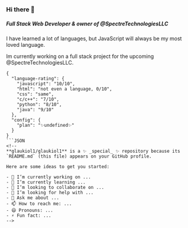 ### Hi there 👋

##### Full Stack Web Developer & owner of @SpectreTechnologiesLLC
I have learned a lot of languages, but JavaScript will always be my most loved language.

Im currently working on a full stack project for the upcoming @SpectreTechnologiesLLC.
```
{
  "language-rating": {
    "javascript": "10/10",
    "html": "not even a language, 0/10",
    "css": "same",
    "c/c++": "7/10",
    "python": "8/10",
    "java": "9/10"
  },
  "config": {
    "plan": "✨undefined✨"
  }
}
```JSON
<!--
**glaukiol1/glaukiol1** is a ✨ _special_ ✨ repository because its `README.md` (this file) appears on your GitHub profile.

Here are some ideas to get you started:

- 🔭 I’m currently working on ...
- 🌱 I’m currently learning ...
- 👯 I’m looking to collaborate on ...
- 🤔 I’m looking for help with ...
- 💬 Ask me about ...
- 📫 How to reach me: ...
- 😄 Pronouns: ...
- ⚡ Fun fact: ...
-->
